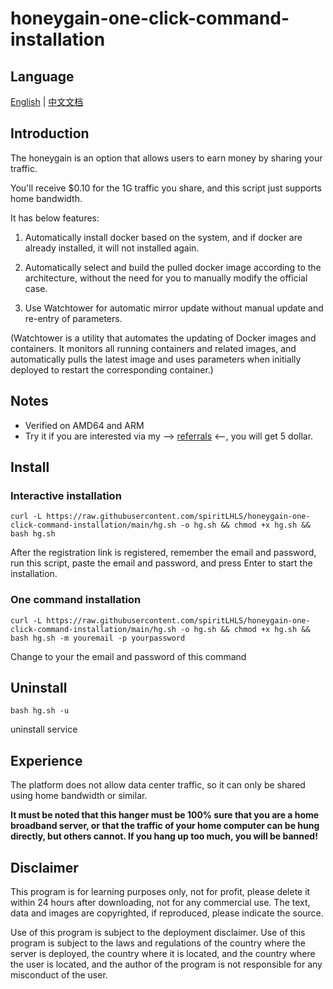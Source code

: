 # honeygain-one-click-command-installation

## Language

[English](README.md) | [中文文档](README_zh.md)

## **Introduction**

The honeygain is an option that allows users to earn money by sharing your traffic.

You'll receive $0.10 for the 1G traffic you share, and this script just supports home bandwidth.

It has below features:

1. Automatically install docker based on the system, and if docker are already installed, it will not installed again.

2. Automatically select and build the pulled docker image according to the architecture, without the need for you to manually modify the official case.

3. Use Watchtower for automatic mirror update without manual update and re-entry of parameters.

(Watchtower is a utility that automates the updating of Docker images and containers. It monitors all running containers and related images, and automatically pulls the latest image and uses parameters when initially deployed to restart the corresponding container.)

## Notes

- Verified on AMD64 and ARM
- Try it if you are interested via my --> [referrals](https://r.honeygain.me/SPIRICF6DB) <--, you will get 5 dollar.

## Install

### Interactive installation

```shell
curl -L https://raw.githubusercontent.com/spiritLHLS/honeygain-one-click-command-installation/main/hg.sh -o hg.sh && chmod +x hg.sh && bash hg.sh
```

After the registration link is registered, remember the email and password, run this script, paste the email and password, and press Enter to start the installation.

### One command installation

```shell
curl -L https://raw.githubusercontent.com/spiritLHLS/honeygain-one-click-command-installation/main/hg.sh -o hg.sh && chmod +x hg.sh && bash hg.sh -m youremail -p yourpassword
```

Change to your the email and password of this command

## Uninstall

```shell
bash hg.sh -u
```

uninstall service

## Experience

The platform does not allow data center traffic, so it can only be shared using home bandwidth or similar.

**It must be noted that this hanger must be 100% sure that you are a home broadband server, or that the traffic of your home computer can be hung directly, but others cannot. If you hang up too much, you will be banned!**

## Disclaimer

This program is for learning purposes only, not for profit, please delete it within 24 hours after downloading, not for any commercial use. The text, data and images are copyrighted, if reproduced, please indicate the source.

Use of this program is subject to the deployment disclaimer. Use of this program is subject to the laws and regulations of the country where the server is deployed, the country where it is located, and the country where the user is located, and the author of the program is not responsible for any misconduct of the user.
